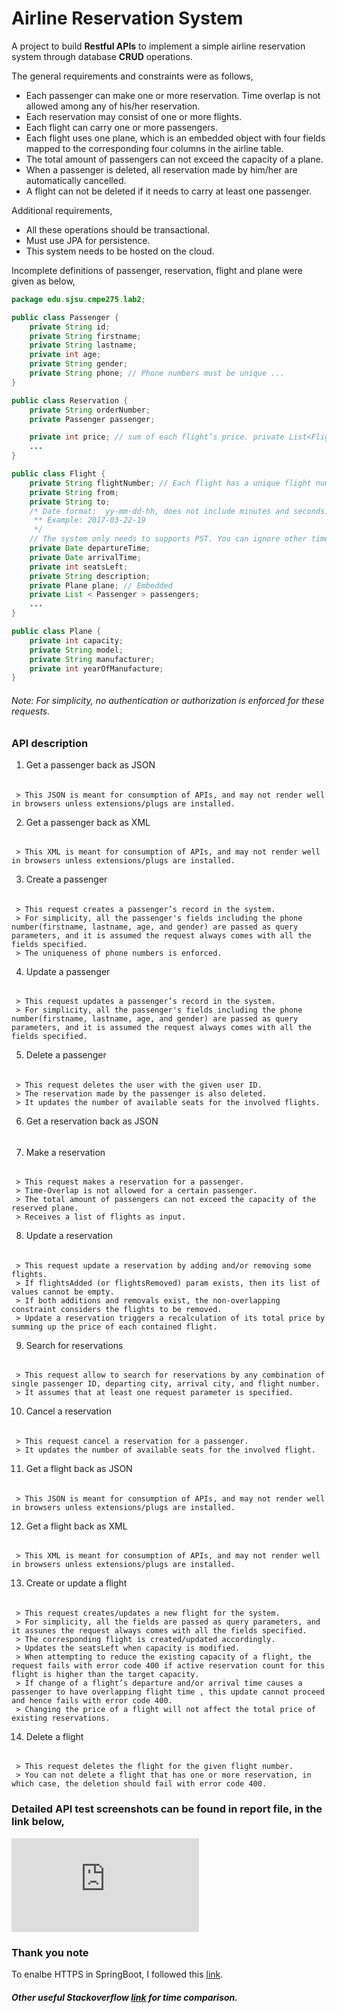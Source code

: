 # Airline Reservation System
A project to build **Restful APIs** to implement a simple  airline reservation system through database **CRUD** operations.

The general requirements and constraints were as follows,
* Each passenger can make one or more reservation. Time overlap is not allowed among any of his/her reservation.
* Each reservation may consist of one or more flights.
* Each flight can carry one or more passengers.
* Each flight uses one plane, which is an embedded object with four fields mapped to the corresponding four columns in the airline table.
* The total amount of passengers can not exceed the capacity of a plane.
* When a passenger is deleted, all reservation made by him/her are automatically cancelled.
* A flight can not be deleted if it needs to carry at least one passenger.

Additional requirements,
* All these operations should be transactional.
* Must use JPA for persistence.
* This system needs to be hosted on the cloud.

Incomplete  definitions of passenger, reservation, flight and plane were given as below,
```java
package edu.sjsu.cmpe275.lab2;

public class Passenger {
    private String id;
    private String firstname;
    private String lastname;
    private int age;
    private String gender;
    private String phone; // Phone numbers must be unique ...
}

public class Reservation {
    private String orderNumber;
    private Passenger passenger;

    private int price; // sum of each flight’s price. private List<Flight> flights;
    ...
}

public class Flight {
    private String flightNumber; // Each flight has a unique flight number. private int price;
    private String from;
    private String to;
    /* Date format:  yy-mm-dd-hh, does not include minutes and seconds.
     ** Example: 2017-03-22-19
     */
    // The system only needs to supports PST. You can ignore other time zones.
    private Date departureTime;
    private Date arrivalTime;
    private int seatsLeft;
    private String description;
    private Plane plane; // Embedded
    private List < Passenger > passengers;
    ...
}

public class Plane {
    private int capacity;
    private String model;
    private String manufacturer;
    private int yearOfManufacture;
}
```
###### Note: For simplicity, no authentication or authorization is enforced for these requests.

### API description
 1. Get a passenger back as JSON
 ######
     > This JSON is meant for consumption of APIs, and may not render well in browsers unless extensions/plugs are installed.
 2. Get a passenger back as XML
 ######
     > This XML is meant for consumption of APIs, and may not render well in browsers unless extensions/plugs are installed.
 3. Create a passenger
 ######
     > This request creates a passenger’s record in the system. 
     > For simplicity, all the passenger's fields including the phone number(firstname, lastname, age, and gender) are passed as query parameters, and it is assumed the request always comes with all the fields specified.
     > The uniqueness of phone numbers is enforced.
 4. Update a passenger
 ######
     > This request updates a passenger’s record in the system.
     > For simplicity, all the passenger's fields including the phone number(firstname, lastname, age, and gender) are passed as query parameters, and it is assumed the request always comes with all the fields specified.
 5. Delete a passenger
 ######
     > This request deletes the user with the given user ID.
     > The reservation made by the passenger is also deleted.
     > It updates the number of available seats for the involved flights.
 6. Get a reservation back as JSON
 ######
 7. Make a reservation
 ######
     > This request makes a reservation for a passenger.
     > Time-Overlap is not allowed for a certain passenger.
     > The total amount of passengers can not exceed the capacity of the reserved plane.
     > Receives a list of flights as input.
 8. Update a reservation 
 ######
     > This request update a reservation by adding and/or removing some flights.
     > If flightsAdded (or flightsRemoved) param exists, then its list of values cannot be empty.
     > If both additions and removals exist, the non-overlapping constraint considers the flights to be removed.
     > Update a reservation triggers a recalculation of its total price by summing up the price of each contained flight.    
 9. Search for reservations
 ######
     > This request allow to search for reservations by any combination of single passenger ID, departing city, arrival city, and flight number.
     > It assumes that at least one request parameter is specified.
 10. Cancel a reservation
 ######
     > This request cancel a reservation for a passenger.
     > It updates the number of available seats for the involved flight.
 11. Get a flight back as JSON
 ######
     > This JSON is meant for consumption of APIs, and may not render well in browsers unless extensions/plugs are installed.
 12. Get a flight back as XML
 ######
     > This XML is meant for consumption of APIs, and may not render well in browsers unless extensions/plugs are installed.
 13. Create or update a flight
 ######
     > This request creates/updates a new flight for the system.
     > For simplicity, all the fields are passed as query parameters, and it assunes the request always comes with all the fields specified.
     > The corresponding flight is created/updated accordingly.
     > Updates the seatsLeft when capacity is modified.
     > When attempting to reduce the existing capacity of a flight, the request fails with error code 400 if active reservation count for this flight is higher than the target capacity.
     > If change of a flight’s departure and/or arrival time causes a passenger to have overlapping flight time , this update cannot proceed and hence fails with error code 400.
     > Changing the price of a flight will not affect the total price of existing reservations.
 14. Delete a flight
 ######
     > This request deletes the flight for the given flight number.
     > You can not delete a flight that has one or more reservation, in which case, the deletion should fail with error code 400.

### Detailed API test screenshots can be found in report file, in the link below,
![Alt Text](https://github.com/nilamdeka23/AirlineReservationSystem/blob/master/report.pdf)

### Thank you note
To enalbe HTTPS in SpringBoot, I followed this [link](http://drissamri.be/blog/java/enable-https-in-spring-boot/).

##### Other useful Stackoverflow [link](http://stackoverflow.com/questions/24497809/compare-intervals-jodatime-in-alist-for-overlap) for time comparison.
    



    
    
